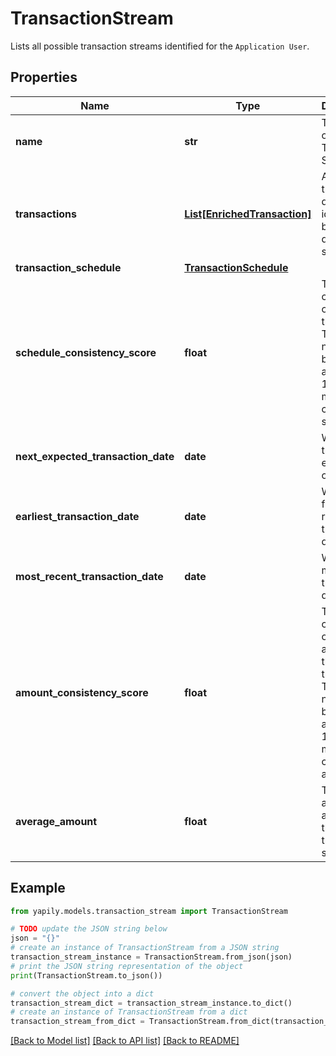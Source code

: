 # TransactionStream

Lists all possible transaction streams identified for the `Application User`.

## Properties

Name | Type | Description | Notes
------------ | ------------- | ------------- | -------------
**name** | **str** | The name of the Transaction Stream. | [optional] 
**transactions** | [**List[EnrichedTransaction]**](EnrichedTransaction.md) | A list of transaction details, identified by Yapily data services. | [optional] 
**transaction_schedule** | [**TransactionSchedule**](TransactionSchedule.md) |  | [optional] 
**schedule_consistency_score** | **float** | The consistency of the transaction.  This is a number between 0 and 1 with 1 being the most consistent schedule. | [optional] 
**next_expected_transaction_date** | **date** | When is the transaction expected to occur next. | [optional] 
**earliest_transaction_date** | **date** | When is the first recorded transaction date | [optional] 
**most_recent_transaction_date** | **date** | When is the most recent transaction date | [optional] 
**amount_consistency_score** | **float** | The consistency of the amount of the transaction.  This is a number between 0 and 1 with 1 being the most consistent amount. | [optional] 
**average_amount** | **float** | The average amount of the transaction stream | [optional] 

## Example

```python
from yapily.models.transaction_stream import TransactionStream

# TODO update the JSON string below
json = "{}"
# create an instance of TransactionStream from a JSON string
transaction_stream_instance = TransactionStream.from_json(json)
# print the JSON string representation of the object
print(TransactionStream.to_json())

# convert the object into a dict
transaction_stream_dict = transaction_stream_instance.to_dict()
# create an instance of TransactionStream from a dict
transaction_stream_from_dict = TransactionStream.from_dict(transaction_stream_dict)
```
[[Back to Model list]](../README.md#documentation-for-models) [[Back to API list]](../README.md#documentation-for-api-endpoints) [[Back to README]](../README.md)


